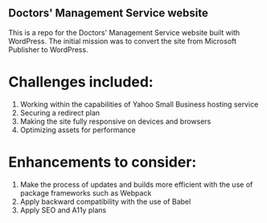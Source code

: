 ## Doctors' Management Service website

This is a repo for the Doctors' Management Service website built with WordPress. The initial mission was to convert the site from Microsoft Publisher to WordPress.

# Challenges included:

1. Working within the capabilities of Yahoo Small Business hosting service
2. Securing a redirect plan
3. Making the site fully responsive on devices and browsers
4. Optimizing assets for performance

# Enhancements to consider:

1. Make the process of updates and builds more efficient with the use of package frameworks such as Webpack
2. Apply backward compatibility with the use of Babel
3. Apply SEO and A11y plans